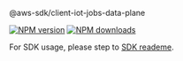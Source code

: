 @aws-sdk/client-iot-jobs-data-plane

[![NPM version](https://img.shields.io/npm/v/@aws-sdk/client-iot-jobs-data-plane/preview.svg)](https://www.npmjs.com/package/@aws-sdk/client-iot-jobs-data-plane)
[![NPM downloads](https://img.shields.io/npm/dm/@aws-sdk/client-iot-jobs-data-plane.svg)](https://www.npmjs.com/package/@aws-sdk/client-iot-jobs-data-plane)

For SDK usage, please step to [SDK reademe](https://github.com/aws/aws-sdk-js-v3).
